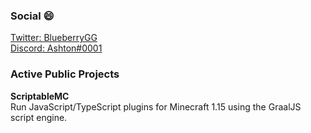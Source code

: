 ### Social 😄
[Twitter: BlueberryGG](https://twitter.com/BlueberryGG)<br />
[Discord: Ashton#0001](https://discord.com/channels/@me/71823103633657856)

### Active Public Projects
**ScriptableMC**<br/>
Run JavaScript/TypeScript plugins for Minecraft 1.15 using the GraalJS script engine.
